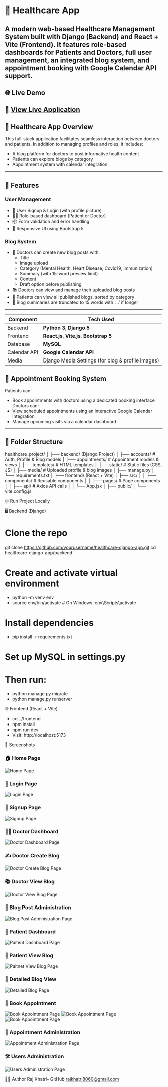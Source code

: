 # 🏥 Healthcare App

A modern web-based Healthcare Management System built with Django (Backend) and React + Vite (Frontend). It features role-based dashboards for Patients and Doctors, full user management, an integrated blog system, and appointment booking with Google Calendar API support.
---

## 🌐 Live Demo
🔗 [View Live Application](https://healthcareapp-frontend.onrender.com)
---
## 🏥 Healthcare App Overview

This full-stack application facilitates seamless interaction between doctors and patients. In addition to managing profiles and roles, it includes:
- A blog platform for doctors to post informative health content
- Patients can explore blogs by category
- Appointment system with calendar integration

---
## 🚀 Features

### User Management
- 👤 User Signup & Login (with profile picture)
- 🧑‍⚕️ Role-based dashboard (Patient or Doctor)
- 📦 Form validation and error handling
- 🎨 Responsive UI using Bootstrap 5

### Blog System
- 📝 Doctors can create new blog posts with:
  - Title
  - Image upload
  - Category (Mental Health, Heart Disease, Covid19, Immunization)
  - Summary (with 15-word preview limit)
  - Content
  - Draft option before publishing
- 📚 Doctors can view and manage their uploaded blog posts
- 📰 Patients can view all published blogs, sorted by category
- 📄 Blog summaries are truncated to 15 words with ‘...’ if longer

---

| Component    | Tech Used                                         |
| ------------ | ------------------------------------------------- |
| Backend      | **Python 3**, **Django 5**                        |
| Frontend     | **React.js**, **Vite.js**, **Bootstrap 5**        |
| Database     | **MySQL**                                         |
| Calendar API | **Google Calendar API**                           |
| Media        | Django Media Settings (for blog & profile images) |



## 📅 Appointment Booking System

Patients can:
- Book appointments with doctors using a dedicated booking interface
Doctors can:
- View scheduled appointments using an interactive Google Calendar integration
- Manage upcoming visits via a calendar dashboard

---

## 📂 Folder Structure
healthcare_project/
│
├── backend/ (Django Project)
│   ├── accounts/       # Auth, Profile & Blog models
│   ├── appointments/   # Appointment models & views
│   ├── templates/      # HTML templates
│   ├── static/         # Static files (CSS, JS)
│   ├── media/          # Uploaded profile & blog images
│   ├── manage.py
│   └── requirements.txt
│
├── frontend/ (React + Vite)
│   ├── src/
│   │   ├── components/     # Reusable components
│   │   ├── pages/          # Page components
│   │   ├── api/            # Axios API calls
│   │   └── App.jsx
│   ├── public/
│   └── vite.config.js


⚙️ Run Project Locally

🖥️ Backend (Django)
# Clone the repo
git clone https://github.com/yourusername/healthcare-django-app.git
cd healthcare-django-app/backend

# Create and activate virtual environment
- python -m venv env
- source env/bin/activate  # On Windows: env\Scripts\activate

# Install dependencies
- pip install -r requirements.txt

# Set up MySQL in settings.py
# Then run:
- python manage.py migrate
- python manage.py runserver

🌐 Frontend (React + Vite)
- cd ../frontend
- npm install
- npm run dev
- Visit: http://localhost:5173


📸 Screenshots
### 🏠 Home Page
![Home Page](Screenshots/Home.png)

### 🔐 Login Page
![Login Page](Screenshots/Login.png)

### 📝 Signup Page
![Signup Page](Screenshots/Signup.png)

### 🧑‍⚕️ Doctor Dashboard
![Doctor Dashboard Page](Screenshots/DoctorDashboard.png)

### ✍️ Doctor Create Blog
![Doctor Create Blog Page](Screenshots/DoctorCreateBlog.png)

### 📚 Doctor View Blog
![Doctor View Blog Page](Screenshots/DoctorViewBlog.png)

### 💼 Blog Post Administration
![Blog Post Administration Page](Screenshots/BlogPostAdministration.png)

### 🧍 Patient Dashboard
![Paitent Dashboard Page](Screenshots/PaitentDashboard.png)

### 📖 Patient View Blog
![Paitnet View Blog Page](Screenshots/PaitnetViewBlog.png)

### 📘 Detailed Blog View
![Detailed Blog Page](Screenshots/DetailedBlog.png)

### 📅 Book Appointment
![Book Appointment Page](Screenshots/book1.png)
![Book Appointment Page](Screenshots/book2.png)
![Book Appointment Page](Screenshots/book3.png)

### 📆 Appointment Administration
![Appointment Administration Page](Screenshots/bookadmin.png)

### 🛠️ Users Administration
![Users Administration Page](Screenshots/UsersAdministration.png)


👨‍💻 Author
Raj Khatri– GitHub
rajkhatri8060@gmail.com
